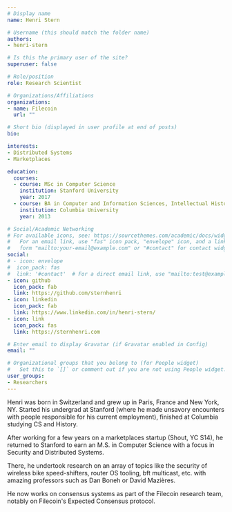 ```yaml
---
# Display name
name: Henri Stern

# Username (this should match the folder name)
authors:
- henri-stern

# Is this the primary user of the site?
superuser: false

# Role/position
role: Research Scientist

# Organizations/Affiliations
organizations:
- name: Filecoin
  url: ""

# Short bio (displayed in user profile at end of posts)
bio:

interests:
- Distributed Systems
- Marketplaces

education:
  courses:
  - course: MSc in Computer Science
    institution: Stanford University
    year: 2017
  - course: BA in Computer and Information Sciences, Intellectual History
    institution: Columbia University
    year: 2013

# Social/Academic Networking
# For available icons, see: https://sourcethemes.com/academic/docs/widgets/#icons
#   For an email link, use "fas" icon pack, "envelope" icon, and a link in the
#   form "mailto:your-email@example.com" or "#contact" for contact widget.
social:
# - icon: envelope
#  icon_pack: fas
#  link: '#contact'  # For a direct email link, use "mailto:test@example.org".
- icon: github
  icon_pack: fab
  link: https://github.com/sternhenri
- icon: linkedin
  icon_pack: fab
  link: https://www.linkedin.com/in/henri-stern/
- icon: link
  icon_pack: fas
  link: https://sternhenri.com

# Enter email to display Gravatar (if Gravatar enabled in Config)
email: ""

# Organizational groups that you belong to (for People widget)
#   Set this to `[]` or comment out if you are not using People widget.  
user_groups:
- Researchers
---
```


Henri was born in Switzerland and grew up in Paris, France and New York, NY. Started his undergrad at Stanford (where he made unsavory encounters with people responsible for his current employment), finished at Columbia studying CS and History.

After working for a few years on a marketplaces startup (Shout, YC S14), he returned to Stanford to earn an M.S. in Computer Science with a focus in Security and Distributed Systems.

There, he undertook research on an array of topics like the security of wireless bike speed-shifters, router OS tooling, bft multicast, etc. with amazing professors such as Dan Boneh or David Mazières.

He now works on consensus systems as part of the Filecoin research team, notably on Filecoin's Expected Consensus protocol.
